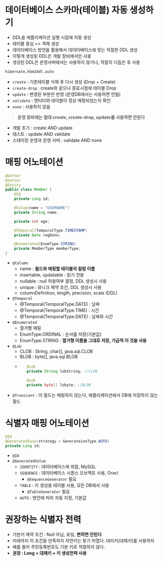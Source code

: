 # 데이터베이스 스카마(테이블) 자동 생성하기
- DDL을 애플리케이션 실행 시점에 자동 생성
- 테이블 중심 => 객체 생성
- 데이터베이스 방언을 활용해서 데이터베이스에 맞는 적절한 DDL 생성
- 이렇게 생성된 DDL은 개발 장비에서만 사용
- 생성된 DDL은 운영서버에서는 사용하지 않거나, 적절히 다듬은 후 사용


```xml
hibernate.hbm2ddl.auto
```
- `create` : 기존테이블 삭제 후 다시 생성 (Drop + Create)
- `create-drop` : create와 같으나 종료시점에 테이블 Drop
- `update` : 변경된 부분만 반영 (운영DB에서는 사용하면 안됨)
- `validate` : 엔티티와 테이블이 정상 매핑되었는지 확인
- `none` : 사용하지 않음

> **운영 장비에는 절대 create, create-drop, update를 사용하면 안된다**

- 개발 초기 : create AND update
- 테스트 : update AND validate
- 스테이징 운영과 운영 서버 : validate AND none

 # 매핑 어노테이션
```java
@Getter
@Setter
@Entity
public class Member {
    @Id
    private Long id;

    @Colum(name = "USERNAME")
    private String name;

    private int age;

    @Temporal(TemporalType.TIMESTAMP)
    private Date regDate;

    @Enumerated(EnumType.STRING)
    private MemberType memberType;
}
```



 - `@Column`
   - name : **필드와 매핑할 테이블의 컬럼 이름**
   - insertable, updatable : 읽기 전용
   - nullable : null 허용여부 결정, DDL 생성시 사용
   - unique : 유니크 제약 조건, DDL 생성시 사용
   - columnDefinition, length, precision, scale (DDL)
 - `@Temporal`
   - @Temporal(TemporalType.DATE) : 날짜
   - @Temporal(TemporalType.TIME) : 시간
   - @Temporal(TemporalType.DATE) : 날짜와 시간
 - `@Enumerated`
   - 열거형 매핑
   - EnumType.ORDINAL : 순서를 저장(기본값)
   - EnumType.STRING : **열거형 이름을 그대로 저장, 가급적 이 것을 사용**
 - `@Lob`
   - CLOB : String, char[], java.sql.CLOB
   - BLOB : byte[], java.sql.BLOB
   - ```java
        @Lob
        private String lobString; //CLOB

        @Lob
        private byte[] lobyte; //BLOB
     ```
 - `@Transient` : 이 필드는 매핑하지 않는다, 애플리케이션에서 DB에 저장하지 않는 필드

# 식별자 매핑 어노테이션

```java
@Id
@GeneratedVaue(strategy = GenerateionType.AUTO)
private Long id;
```

- `@Id`
- `@GeneratedValue`
  - `IDENTITY` : 데이터베이스에 위힘, MySQL
  - `SEQUENCE` : 데이터베이스 시퀀스 오브젝트 사용, Oracl
    - `@SequenceGenerator` 필요
  - `TABLE` : 키 생성용 테이블 사용, 모든 DB에서 사용
    - `@TableGenerator` 필요
  - `AUTO` : 방언에 따라 자동 지정, 기본값

# 권장하는 식별자 전력
- 기본키 제약 조건 : Null 아님, 유일, **변하면 안된다**
- 미래까지 이 조건을 만족하지 자연키는 찾기 어렵다. 대리키(대체키)를 사용하자
- 예를 들어 주민등록번호도 기본 키로 적절하지 않다.
- **권장 : Long + 대체키 + 키 생성전략 사용**
